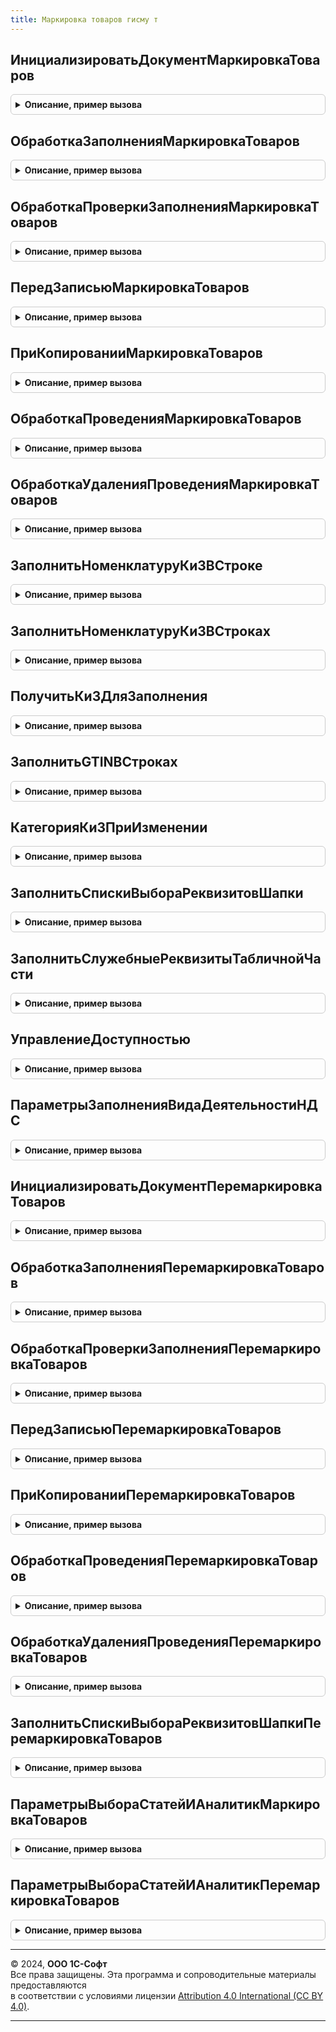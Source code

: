 ```yaml
---
title: Маркировка товаров гисму т
---
```



## ИнициализироватьДокументМаркировкаТоваров
<details style="margin: 1em 0; padding: 0.5em; border: 1px solid #ccc; border-radius: 6px;">

<summary style="font-weight: bold; cursor: pointer;">Описание, пример вызова</summary>

```bsl

// Инициализировать документ
//
// Параметры:
//  ДокументОбъект	 - ДокументОбъект.* - обрабатываемый документ.
//  ДанныеЗаполнения - Структура - данные заполнения.
//
Процедура ИнициализироватьДокументМаркировкаТоваров(ДокументОбъект, ДанныеЗаполнения = Неопределено) Экспорт
```

Пример вызова
```bsl
МаркировкаТоваровГИСМУТ.ИнициализироватьДокументМаркировкаТоваров(ДокументОбъект, ДанныеЗаполнения);
```
</details>

## ОбработкаЗаполненияМаркировкаТоваров
<details style="margin: 1em 0; padding: 0.5em; border: 1px solid #ccc; border-radius: 6px;">

<summary style="font-weight: bold; cursor: pointer;">Описание, пример вызова</summary>

```bsl

// Обработка заполнения маркировка товаров
//
// Параметры:
//  ДанныеЗаполнения	 - Структура - данные заполнения.
//  СтандартнаяОбработка - Булево - стандартная обработка.
//  ДокументОбъект	 - ДокументОбъект.* - обрабатываемый документ.
//
Процедура ОбработкаЗаполненияМаркировкаТоваров(ДанныеЗаполнения, СтандартнаяОбработка, ДокументОбъект) Экспорт
```

Пример вызова
```bsl
МаркировкаТоваровГИСМУТ.ОбработкаЗаполненияМаркировкаТоваров(ДанныеЗаполнения, СтандартнаяОбработка, ДокументОбъект) 
```
</details>

## ОбработкаПроверкиЗаполненияМаркировкаТоваров
<details style="margin: 1em 0; padding: 0.5em; border: 1px solid #ccc; border-radius: 6px;">

<summary style="font-weight: bold; cursor: pointer;">Описание, пример вызова</summary>

```bsl

// Обработка проверки заполнения маркировка товаров
//
// Параметры:
//  Отказ							 - Булево - Отказ.
//  ПроверяемыеРеквизиты			 - Массив - массив проверяемых реквизитов.
//  МассивНепроверяемыхРеквизитов	 - Массив - массив непроверяемых реквизитов.
//  ДокументОбъект	 				 - ДокументОбъект.* - обрабатываемый документ.
//
Процедура ОбработкаПроверкиЗаполненияМаркировкаТоваров(Отказ, ПроверяемыеРеквизиты, МассивНепроверяемыхРеквизитов, ДокументОбъект) Экспорт
```

Пример вызова
```bsl
МаркировкаТоваровГИСМУТ.ОбработкаПроверкиЗаполненияМаркировкаТоваров(Отказ, ПроверяемыеРеквизиты, МассивНепроверяемыхРеквизитов, ДокументОбъект) 
```
</details>

## ПередЗаписьюМаркировкаТоваров
<details style="margin: 1em 0; padding: 0.5em; border: 1px solid #ccc; border-radius: 6px;">

<summary style="font-weight: bold; cursor: pointer;">Описание, пример вызова</summary>

```bsl

// Перед записью маркировка товаров
//
// Параметры:
//  Отказ							 - Булево - Отказ.
//  РежимЗаписи						 - РежимЗаписи - Режим записи документа.
//  РежимПроведения	 				 - РежимПроведения - Режим проведения документа.
//  ДокументОбъект	 				 - ДокументОбъект.* - обрабатываемый документ.
//
Процедура ПередЗаписьюМаркировкаТоваров(Отказ, РежимЗаписи, РежимПроведения, ДокументОбъект) Экспорт
```

Пример вызова
```bsl
МаркировкаТоваровГИСМУТ.ПередЗаписьюМаркировкаТоваров(Отказ, РежимЗаписи, РежимПроведения, ДокументОбъект) 
```
</details>

## ПриКопированииМаркировкаТоваров
<details style="margin: 1em 0; padding: 0.5em; border: 1px solid #ccc; border-radius: 6px;">

<summary style="font-weight: bold; cursor: pointer;">Описание, пример вызова</summary>

```bsl

// При копировании документа маркировка товаров.
//
// Параметры:
//  ОбъектКопирования - см. описание параметра в синтаксис-помощнике к обработчику "ПриКопировании".
//  ДокументОбъект    - ДокументОбъект.МаркировкаТоваров - обрабатываемый документ.
//
Процедура ПриКопированииМаркировкаТоваров(ОбъектКопирования, ДокументОбъект) Экспорт
```

Пример вызова
```bsl
МаркировкаТоваровГИСМУТ.ПриКопированииМаркировкаТоваров(ОбъектКопирования, ДокументОбъект) 
```
</details>

## ОбработкаПроведенияМаркировкаТоваров
<details style="margin: 1em 0; padding: 0.5em; border: 1px solid #ccc; border-radius: 6px;">

<summary style="font-weight: bold; cursor: pointer;">Описание, пример вызова</summary>

```bsl

// Процедура - Обработка проведения маркировка товаров
//
// Параметры:
//  Отказ			 - Булево - Отказ.
//  РежимПроведения	 				 - РежимПроведения - Режим проведения документа.
//  ДокументОбъект	 				 - ДокументОбъект.* - обрабатываемый документ.
//
Процедура ОбработкаПроведенияМаркировкаТоваров(Отказ, РежимПроведения, ДокументОбъект) Экспорт
```

Пример вызова
```bsl
МаркировкаТоваровГИСМУТ.ОбработкаПроведенияМаркировкаТоваров(Отказ, РежимПроведения, ДокументОбъект) 
```
</details>

## ОбработкаУдаленияПроведенияМаркировкаТоваров
<details style="margin: 1em 0; padding: 0.5em; border: 1px solid #ccc; border-radius: 6px;">

<summary style="font-weight: bold; cursor: pointer;">Описание, пример вызова</summary>

```bsl

// Обработка удаления проведения маркировка товаров
//
// Параметры:
//  Отказ			 - Булево - Отказ.
//  ДокументОбъект	 - ДокументОбъект.* - обрабатываемый документ.
//
Процедура ОбработкаУдаленияПроведенияМаркировкаТоваров(Отказ, ДокументОбъект) Экспорт
```

Пример вызова
```bsl
МаркировкаТоваровГИСМУТ.ОбработкаУдаленияПроведенияМаркировкаТоваров(Отказ, ДокументОбъект) 
```
</details>

## ЗаполнитьНоменклатуруКиЗВСтроке
<details style="margin: 1em 0; padding: 0.5em; border: 1px solid #ccc; border-radius: 6px;">

<summary style="font-weight: bold; cursor: pointer;">Описание, пример вызова</summary>

```bsl

// Заполняет номенклатуру КиЗ в строке документа
//
// Параметры:
//  ТекущаяСтрока				 - ТекущаяСтрока - текущая строка таблицы Товары/
//  СписокНоменклатураКиЗ		 - СписокЗначений - список номенклатуры КиЗ, подходящих под выбранную категорию КиЗ в документе.
//  КиЗГИСМСИндивидуализацией	 - Булево - Признак получения КиЗ по GTIN или без GTIN.
//
Процедура ЗаполнитьНоменклатуруКиЗВСтроке(ТекущаяСтрока, СписокНоменклатураКиЗ, КиЗГИСМСИндивидуализацией) Экспорт
```

Пример вызова
```bsl
МаркировкаТоваровГИСМУТ.ЗаполнитьНоменклатуруКиЗВСтроке(ТекущаяСтрока, СписокНоменклатураКиЗ, КиЗГИСМСИндивидуализацией) 
```
</details>

## ЗаполнитьНоменклатуруКиЗВСтроках
<details style="margin: 1em 0; padding: 0.5em; border: 1px solid #ccc; border-radius: 6px;">

<summary style="font-weight: bold; cursor: pointer;">Описание, пример вызова</summary>

```bsl

// Заполняет номенклатуру КиЗ в строках документа
//
// Параметры:
//  Объект				 		 - ДокументОбъект.* - текущая строка таблицы Товары.
//  СписокНоменклатураКиЗ		 - СписокЗначений - список номенклатуры КиЗ, подходящих под выбранную категорию КиЗ в документе.
//  ЗаполнятьСерии				 - Булево - Признак заполнения серий в ТЧ Серии.
//
Процедура ЗаполнитьНоменклатуруКиЗВСтроках(ДокументОбъект, СписокНоменклатураКиЗ, ЗаполнятьСерии = Истина) Экспорт
```

Пример вызова
```bsl
МаркировкаТоваровГИСМУТ.ЗаполнитьНоменклатуруКиЗВСтроках(ДокументОбъект, СписокНоменклатураКиЗ, ЗаполнятьСерии);
```
</details>

## ПолучитьКиЗДляЗаполнения
<details style="margin: 1em 0; padding: 0.5em; border: 1px solid #ccc; border-radius: 6px;">

<summary style="font-weight: bold; cursor: pointer;">Описание, пример вызова</summary>

```bsl

// Заполняет список КиЗ, подходящих для заполнения документ по выбранным категориям КиЗ.
//
// Параметры:
//  Объект				 		 - ДокументОбъект.* - текущая строка таблицы Товары.
//  СписокНоменклатураКиЗ		 - СписокЗначений - список номенклатуры КиЗ, подходящих под выбранную категорию КиЗ в документе.
//
Процедура ПолучитьКиЗДляЗаполнения(ДокументОбъект, СписокНоменклатураКиЗ) Экспорт
```

Пример вызова
```bsl
МаркировкаТоваровГИСМУТ.ПолучитьКиЗДляЗаполнения(ДокументОбъект, СписокНоменклатураКиЗ) 
```
</details>

## ЗаполнитьGTINВСтроках
<details style="margin: 1em 0; padding: 0.5em; border: 1px solid #ccc; border-radius: 6px;">

<summary style="font-weight: bold; cursor: pointer;">Описание, пример вызова</summary>

```bsl

// Заполняет GTINВСтроках
//
// Параметры:
//  ДокументОбъект	 - ДокументОбъект. - Документ для заполнения GTIN.
//
Процедура ЗаполнитьGTINВСтроках(ДокументОбъект) Экспорт
```

Пример вызова
```bsl
МаркировкаТоваровГИСМУТ.ЗаполнитьGTINВСтроках(ДокументОбъект) 
```
</details>

## КатегорияКиЗПриИзменении
<details style="margin: 1em 0; padding: 0.5em; border: 1px solid #ccc; border-radius: 6px;">

<summary style="font-weight: bold; cursor: pointer;">Описание, пример вызова</summary>

```bsl

// Обработчик Категория КиЗ при изменении
//
// Параметры:
//  ДокументОбъект			 - ДокументОбъект.* - обрабатываемый документ.
//  СписокНоменклатураКиЗ	 - СписокЗначений - список номенклатуры КиЗ, подходящих под выбранную категорию КиЗ в документе.
//  ЗаполнятьСерии			 - Булево - Признак заполнения серий в ТЧ Серии.
//
Процедура КатегорияКиЗПриИзменении(ДокументОбъект, СписокНоменклатураКиЗ, ЗаполнятьСерии=Истина) Экспорт
```

Пример вызова
```bsl
МаркировкаТоваровГИСМУТ.КатегорияКиЗПриИзменении(ДокументОбъект, СписокНоменклатураКиЗ, ЗаполнятьСерии);
```
</details>

## ЗаполнитьСпискиВыбораРеквизитовШапки
<details style="margin: 1em 0; padding: 0.5em; border: 1px solid #ccc; border-radius: 6px;">

<summary style="font-weight: bold; cursor: pointer;">Описание, пример вызова</summary>

```bsl

// Заполняет списки выбора реквизитов шапки.
//
// Параметры:
//  Форма	 - ФормаКлиентскогоПриложения - форма документа.
//
Процедура ЗаполнитьСпискиВыбораРеквизитовШапки(Форма) Экспорт
```

Пример вызова
```bsl
МаркировкаТоваровГИСМУТ.ЗаполнитьСпискиВыбораРеквизитовШапки(Форма) 
```
</details>

## ЗаполнитьСлужебныеРеквизитыТабличнойЧасти
<details style="margin: 1em 0; padding: 0.5em; border: 1px solid #ccc; border-radius: 6px;">

<summary style="font-weight: bold; cursor: pointer;">Описание, пример вызова</summary>

```bsl

// Заполняет служебные реквизиты табличной части
//
// Параметры:
//  Товары	 - ТаблицаФормы - ТЧ Товары документа.
//
Процедура ЗаполнитьСлужебныеРеквизитыТабличнойЧасти(Товары) Экспорт
```

Пример вызова
```bsl
МаркировкаТоваровГИСМУТ.ЗаполнитьСлужебныеРеквизитыТабличнойЧасти(Товары) 
```
</details>

## УправлениеДоступностью
<details style="margin: 1em 0; padding: 0.5em; border: 1px solid #ccc; border-radius: 6px;">

<summary style="font-weight: bold; cursor: pointer;">Описание, пример вызова</summary>

```bsl

// Управляет доступностью элементов формы
//
// Параметры:
//  Форма	 - ФормаКлиентскогоПриложения - форма документа.
//
Процедура УправлениеДоступностью(Форма) Экспорт
```

Пример вызова
```bsl
МаркировкаТоваровГИСМУТ.УправлениеДоступностью(Форма) 
```
</details>

## ПараметрыЗаполненияВидаДеятельностиНДС
<details style="margin: 1em 0; padding: 0.5em; border: 1px solid #ccc; border-radius: 6px;">

<summary style="font-weight: bold; cursor: pointer;">Описание, пример вызова</summary>

```bsl

// Инициализирует параметры заполнения вида деятельности НДС
//
// Параметры:
//  Объект - ДокументОбъект.МаркировкаТоваровГИСМ,
//           ДокументОбъект.МаркировкаТоваровГИСМ,
//           ДанныеФормыСтруктура - документ, для которого необходимо получить параметры.
//
// Возвращаемое значение:
//  См. УчетНДСУПКлиентСервер.ПараметрыЗаполненияВидаДеятельностиНДС().
//
Функция ПараметрыЗаполненияВидаДеятельностиНДС(Объект) Экспорт
```

Пример вызова
```bsl
Результат = МаркировкаТоваровГИСМУТ.ПараметрыЗаполненияВидаДеятельностиНДС(Объект) 
```
</details>

## ИнициализироватьДокументПеремаркировкаТоваров
<details style="margin: 1em 0; padding: 0.5em; border: 1px solid #ccc; border-radius: 6px;">

<summary style="font-weight: bold; cursor: pointer;">Описание, пример вызова</summary>

```bsl

// Инициализировать документ
//
// Параметры:
//  ДокументОбъект	 - ДокументОбъект.* - обрабатываемый документ.
//  ДанныеЗаполнения - Структура - данные заполнения.
//
Процедура ИнициализироватьДокументПеремаркировкаТоваров(ДокументОбъект, ДанныеЗаполнения = Неопределено) Экспорт
```

Пример вызова
```bsl
МаркировкаТоваровГИСМУТ.ИнициализироватьДокументПеремаркировкаТоваров(ДокументОбъект, ДанныеЗаполнения);
```
</details>

## ОбработкаЗаполненияПеремаркировкаТоваров
<details style="margin: 1em 0; padding: 0.5em; border: 1px solid #ccc; border-radius: 6px;">

<summary style="font-weight: bold; cursor: pointer;">Описание, пример вызова</summary>

```bsl

// Обработка заполнения перемаркировка товаров
//
// Параметры:
//  ДанныеЗаполнения	 - Структура - данные заполнения.
//  СтандартнаяОбработка - Булево - стандартная обработка.
//  ДокументОбъект	 - ДокументОбъект.* - обрабатываемый документ.
//
Процедура ОбработкаЗаполненияПеремаркировкаТоваров(ДанныеЗаполнения, СтандартнаяОбработка, ДокументОбъект) Экспорт
```

Пример вызова
```bsl
МаркировкаТоваровГИСМУТ.ОбработкаЗаполненияПеремаркировкаТоваров(ДанныеЗаполнения, СтандартнаяОбработка, ДокументОбъект) 
```
</details>

## ОбработкаПроверкиЗаполненияПеремаркировкаТоваров
<details style="margin: 1em 0; padding: 0.5em; border: 1px solid #ccc; border-radius: 6px;">

<summary style="font-weight: bold; cursor: pointer;">Описание, пример вызова</summary>

```bsl

// Обработка проверки заполнения перемаркировка товаров
//
// Параметры:
//  Отказ							 - Булево - Отказ.
//  ПроверяемыеРеквизиты			 - Массив - массив проверяемых реквизитов.
//  МассивНепроверяемыхРеквизитов	 - Массив - массив непроверяемых реквизитов.
//  ДокументОбъект	 				 - ДокументОбъект.* - обрабатываемый документ.
//
Процедура ОбработкаПроверкиЗаполненияПеремаркировкаТоваров(Отказ, ПроверяемыеРеквизиты, МассивНепроверяемыхРеквизитов, ДокументОбъект) Экспорт
```

Пример вызова
```bsl
МаркировкаТоваровГИСМУТ.ОбработкаПроверкиЗаполненияПеремаркировкаТоваров(Отказ, ПроверяемыеРеквизиты, МассивНепроверяемыхРеквизитов, ДокументОбъект) 
```
</details>

## ПередЗаписьюПеремаркировкаТоваров
<details style="margin: 1em 0; padding: 0.5em; border: 1px solid #ccc; border-radius: 6px;">

<summary style="font-weight: bold; cursor: pointer;">Описание, пример вызова</summary>

```bsl

// Перед записью перемаркировка товаров
//
// Параметры:
//  Отказ							 - Булево - Отказ.
//  РежимЗаписи						 - РежимЗаписи - Режим записи документа.
//  РежимПроведения	 				 - РежимПроведения - Режим проведения документа.
//  ДокументОбъект	 				 - ДокументОбъект.* - обрабатываемый документ.
//
Процедура ПередЗаписьюПеремаркировкаТоваров(Отказ, РежимЗаписи, РежимПроведения, ДокументОбъект) Экспорт
```

Пример вызова
```bsl
МаркировкаТоваровГИСМУТ.ПередЗаписьюПеремаркировкаТоваров(Отказ, РежимЗаписи, РежимПроведения, ДокументОбъект) 
```
</details>

## ПриКопированииПеремаркировкаТоваров
<details style="margin: 1em 0; padding: 0.5em; border: 1px solid #ccc; border-radius: 6px;">

<summary style="font-weight: bold; cursor: pointer;">Описание, пример вызова</summary>

```bsl

// При копировании перемаркировка товаров
//
// Параметры:
//  ОбъектКопирования - см. описание параметра в синтаксис-помощнике к обработчику "ПриКопировании".
//  ДокументОбъект - ДокументОбъект.ПеремаркировкаТоваров - обрабатываемый документ.
//
Процедура ПриКопированииПеремаркировкаТоваров(ОбъектКопирования, ДокументОбъект) Экспорт
```

Пример вызова
```bsl
МаркировкаТоваровГИСМУТ.ПриКопированииПеремаркировкаТоваров(ОбъектКопирования, ДокументОбъект) 
```
</details>

## ОбработкаПроведенияПеремаркировкаТоваров
<details style="margin: 1em 0; padding: 0.5em; border: 1px solid #ccc; border-radius: 6px;">

<summary style="font-weight: bold; cursor: pointer;">Описание, пример вызова</summary>

```bsl

// Обработка проведения перемаркировка товаров
//
// Параметры:
//  Отказ			 - Булево - Отказ.
//  РежимПроведения	 				 - РежимПроведения - Режим проведения документа.
//  ДокументОбъект	 				 - ДокументОбъект.* - обрабатываемый документ.
//
Процедура ОбработкаПроведенияПеремаркировкаТоваров(Отказ, РежимПроведения, ДокументОбъект) Экспорт
```

Пример вызова
```bsl
МаркировкаТоваровГИСМУТ.ОбработкаПроведенияПеремаркировкаТоваров(Отказ, РежимПроведения, ДокументОбъект) 
```
</details>

## ОбработкаУдаленияПроведенияПеремаркировкаТоваров
<details style="margin: 1em 0; padding: 0.5em; border: 1px solid #ccc; border-radius: 6px;">

<summary style="font-weight: bold; cursor: pointer;">Описание, пример вызова</summary>

```bsl

// Обработка удаления проведения перемаркировка товаров
//
// Параметры:
//  Отказ			 - Булево - Отказ.
//  ДокументОбъект	 - ДокументОбъект.* - обрабатываемый документ.
//
Процедура ОбработкаУдаленияПроведенияПеремаркировкаТоваров(Отказ, ДокументОбъект) Экспорт
```

Пример вызова
```bsl
МаркировкаТоваровГИСМУТ.ОбработкаУдаленияПроведенияПеремаркировкаТоваров(Отказ, ДокументОбъект) 
```
</details>

## ЗаполнитьСпискиВыбораРеквизитовШапкиПеремаркировкаТоваров
<details style="margin: 1em 0; padding: 0.5em; border: 1px solid #ccc; border-radius: 6px;">

<summary style="font-weight: bold; cursor: pointer;">Описание, пример вызова</summary>

```bsl

// Заполняет списки выбора реквизитов шапки.
//
// Параметры:
//  Форма	 - ФормаКлиентскогоПриложения - форма документа.
//
Процедура ЗаполнитьСпискиВыбораРеквизитовШапкиПеремаркировкаТоваров(Форма) Экспорт
```

Пример вызова
```bsl
МаркировкаТоваровГИСМУТ.ЗаполнитьСпискиВыбораРеквизитовШапкиПеремаркировкаТоваров(Форма) 
```
</details>

## ПараметрыВыбораСтатейИАналитикМаркировкаТоваров
<details style="margin: 1em 0; padding: 0.5em; border: 1px solid #ccc; border-radius: 6px;">

<summary style="font-weight: bold; cursor: pointer;">Описание, пример вызова</summary>

```bsl

// Возвращает параметры выбора статей и аналитик.
//
// Возвращаемое значение:
//  Структура - Параметры выбора статей и аналитик (См. ДоходыИРасходыСервер.ПараметрыВыбораСтатьиИАналитики).
//
Функция ПараметрыВыбораСтатейИАналитикМаркировкаТоваров(ОперацияМаркировки) Экспорт
```

Пример вызова
```bsl
Результат = МаркировкаТоваровГИСМУТ.ПараметрыВыбораСтатейИАналитикМаркировкаТоваров(ОперацияМаркировки) 
```
</details>

## ПараметрыВыбораСтатейИАналитикПеремаркировкаТоваров
<details style="margin: 1em 0; padding: 0.5em; border: 1px solid #ccc; border-radius: 6px;">

<summary style="font-weight: bold; cursor: pointer;">Описание, пример вызова</summary>

```bsl

// Возвращает параметры выбора статей и аналитик.
//
// Возвращаемое значение:
//  Структура - Параметры выбора статей и аналитик (См. ДоходыИРасходыСервер.ПараметрыВыбораСтатьиИАналитики).
//
Функция ПараметрыВыбораСтатейИАналитикПеремаркировкаТоваров() Экспорт
```

Пример вызова
```bsl
Результат = МаркировкаТоваровГИСМУТ.ПараметрыВыбораСтатейИАналитикПеремаркировкаТоваров() 
```
</details>

---

© 2024, **ООО 1С-Софт**  
Все права защищены. Эта программа и сопроводительные материалы предоставляются  
в соответствии с условиями лицензии [Attribution 4.0 International (CC BY 4.0)](https://creativecommons.org/licenses/by/4.0/legalcode).

---
